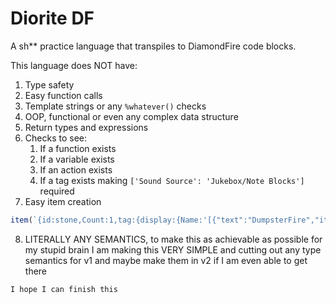 # Diorite DF
A sh** practice language that transpiles to DiamondFire code blocks.

This language does NOT have:
1. Type safety
2. Easy function calls
3. Template strings or any `%whatever()` checks
4. OOP, functional or even any complex data structure
5. Return types and expressions
6. Checks to see:
   1. If a function exists
   2. If a variable exists
   3. If an action exists
   4. If a tag exists making `['Sound Source': 'Jukebox/Note Blocks']` required
7. Easy item creation 
```js
item(`{id:stone,Count:1,tag:{display:{Name:'[{"text":"DumpsterFire","italic":false}]',Lore:['[{"text":"Good luck writing this","italic":false}]']}}}`)
```
8. LITERALLY ANY SEMANTICS, to make this as achievable as possible for my stupid brain I am making this VERY SIMPLE and cutting out any type semantics for v1 and maybe make them in v2 if I am even able to get there

`I hope I can finish this`
